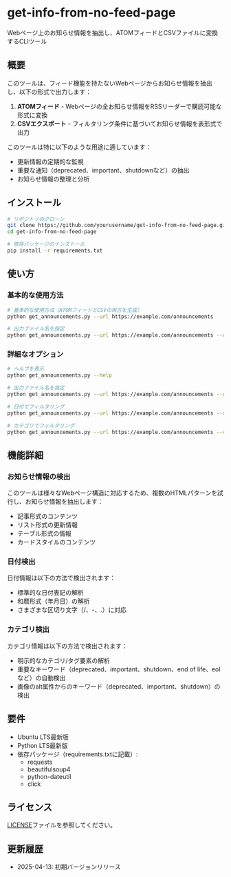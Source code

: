 # get-info-from-no-feed-page

Webページ上のお知らせ情報を抽出し、ATOMフィードとCSVファイルに変換するCLIツール

## 概要

このツールは、フィード機能を持たないWebページからお知らせ情報を抽出し、以下の形式で出力します：

1. **ATOMフィード** - Webページの全お知らせ情報をRSSリーダーで購読可能な形式に変換
2. **CSVエクスポート** - フィルタリング条件に基づいてお知らせ情報を表形式で出力

このツールは特に以下のような用途に適しています：
- 更新情報の定期的な監視
- 重要な通知（deprecated、important、shutdownなど）の抽出
- お知らせ情報の整理と分析

## インストール

```bash
# リポジトリのクローン
git clone https://github.com/yourusername/get-info-from-no-feed-page.git
cd get-info-from-no-feed-page

# 依存パッケージのインストール
pip install -r requirements.txt
```

## 使い方

### 基本的な使用方法

```bash
# 基本的な使用方法（ATOMフィードとCSVの両方を生成）
python get_announcements.py --url https://example.com/announcements

# 出力ファイル名を指定
python get_announcements.py --url https://example.com/announcements --output-atom custom_feed.atom --output-csv custom_report.csv
```

### 詳細なオプション

```bash
# ヘルプを表示
python get_announcements.py --help

# 出力ファイル名を指定
python get_announcements.py --url https://example.com/announcements --output-atom custom_feed.atom --output-csv custom_report.csv

# 日付でフィルタリング
python get_announcements.py --url https://example.com/announcements --date-after 2024-01-01 --date-before 2024-12-31

# カテゴリでフィルタリング
python get_announcements.py --url https://example.com/announcements --category api --category feature
```

## 機能詳細

### お知らせ情報の検出

このツールは様々なWebページ構造に対応するため、複数のHTMLパターンを試行し、お知らせ情報を抽出します：

- 記事形式のコンテンツ
- リスト形式の更新情報
- テーブル形式の情報
- カードスタイルのコンテンツ

### 日付検出

日付情報は以下の方法で検出されます：

- 標準的な日付表記の解析
- 和暦形式（年月日）の解析
- さまざまな区切り文字（/、-、.）に対応

### カテゴリ検出

カテゴリ情報は以下の方法で検出されます：

- 明示的なカテゴリ/タグ要素の解析
- 重要なキーワード（deprecated、important、shutdown、end of life、eolなど）の自動検出
- 画像のalt属性からのキーワード（deprecated、important、shutdown）の検出

## 要件

- Ubuntu LTS最新版
- Python LTS最新版
- 依存パッケージ（requirements.txtに記載）:
  - requests
  - beautifulsoup4
  - python-dateutil
  - click

## ライセンス

[LICENSE](LICENSE)ファイルを参照してください。

## 更新履歴

- 2025-04-13: 初期バージョンリリース